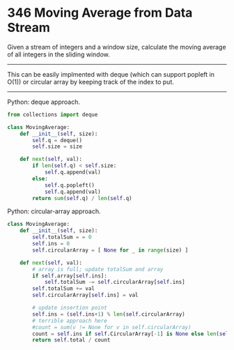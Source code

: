 346 Moving Average from Data Stream
===================================

Given a stream of integers and a window size, calculate the moving average of
all integers in the sliding window.

---

This can be easily implmented with deque (which can support popleft in O(1)) or
circular array by keeping track of the index to put.

---

Python: deque approach.

```python
from collections import deque

class MovingAverage:
    def __init__(self, size):
        self.q = deque()
        self.size = size

    def next(self, val):
        if len(self.q) < self.size:
            self.q.append(val)
        else:
            self.q.popleft()
            self.q.append(val)
        return sum(self.q) / len(self.q)
```

Python: circular-array approach.

```python
class MovingAverage:
    def __init__(self, size):
        self.totalSum = = 0
        self.ins = 0
        self.circularArray = [ None for _ in range(size) ]

    def next(self, val):
        # array is full; update totalSum and array
        if self.array[self.ins]:
            self.totalSum -= self.circularArray[self.ins]
        self.totalSum += val
        self.circularArray[self.ins] = val

        # update insertion point
        self.ins = (self.ins+1) % len(self.circularArray)
        # terrible approach here
        #count = sum(v != None for v in self.circularArray)
        count = self.ins if self.CircularArray[-1] is None else len(self.circularArray)
        return self.total / count
```

